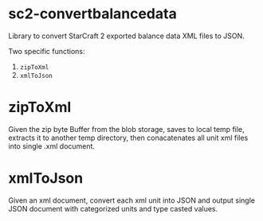 # sc2-convertbalancedata
Library to convert StarCraft 2 exported balance data XML files to JSON.

Two specific functions:
1. `zipToXml`
2. `xmlToJson`

# zipToXml
Given the zip byte Buffer from the blob storage, saves to local temp file, extracts it to another temp directory, then conacatenates all unit xml files into single .xml document.

# xmlToJson
Given an xml document, convert each xml unit into JSON and output single JSON document with categorized units and type casted values.


